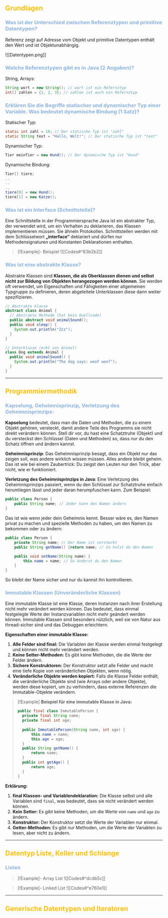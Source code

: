 ## <font color="#ffc000">Grundlagen</font>
### <font color="#8db3e2">Was ist der Unterschied zwischen Referenztypen und primitive Datentypen?</font>
Referenz zeigt auf Adresse vom Objekt und primitive Datentypen enthält den Wert und ist Objektunabhängig. 

![[Datentypen.png]]
### <font color="#8db3e2">Welche Referenztypen gibt es in Java (2 Angaben)?</font>
String, Arrays:
```java
String wort = new String(); // wort ist ein Refernztyp
int[] zahlen = {1, 2, 3}; // zahlen ist auch ein Refernztyp
```
### <font color="#8db3e2">Erklären Sie die Begriffe statischer und dynamischer Typ einer Variable. Was bedeutet dynamische Bindung (1 Satz)?</font>

Statischer Typ:
```java
static int zahl = 10; // Der statische Typ ist "zahl"
static String text = "Hallo, Welt!"; // Der statische Typ ist "text"
```

Dynamischer Typ:
```java
Tier meinTier = new Hund(); // Der dynamische Typ ist "Hund"
```

Dynamische Bindung:
```java
Tier[] tiere;
..
..
..
tiere[0] = new Hund();
tiere[1] = new Katze();
```
### <font color="#8db3e2">Was ist ein Interface (Schnittstelle)?</font>
Eine Schnittstelle in der Programmiersprache Java ist ein abstrakter Typ, der verwendet wird, um ein Verhalten zu deklarieren, das Klassen implementieren müssen. Sie ähneln Protokollen. Schnittstellen werden mit dem Schlüsselwort **„interface“** deklariert und dürfen nur Methodensignaturen und Konstanten Deklarationen enthalten.

> [!Example]- Beispiel
> ![[Codes#^83b2b2]]

### <font color="#8db3e2">Was ist eine abstrakte Klasse?</font>
Abstrakte Klassen sind **Klassen, die als Oberklassen dienen und selbst nicht zur Bildung von Objekten herangezogen werden können**. Sie werden oft verwendet, um Eigenschaften und Fähigkeiten einer allgemeinen Typgruppe zu definieren, deren abgeleitete Unterklassen diese dann weiter spezifizieren.

```java
// Abstrakte klasse
abstract class Animal {
  // Abstrakte Methode (hat kein Quellcode)
  public abstract void animalSound();
  public void sleep() {
    System.out.println("Zzz");
  }
}

// Unterklasse (erbt von Animal)
class Dog extends Animal {
  public void animalSound() {
    System.out.println("The dog says: woof woof");
  }
}
```
---
## <font color="#ffc000">Programmiermethodik</font>

### <font color="#8db3e2">Kapselung, Geheimnisprinzip, Verletzung des Geheimnisprinzips: </font>
**Kapselung** bedeutet, dass man die Daten und Methoden, die zu einem Objekt gehören, versteckt, damit andere Teile des Programms sie nicht direkt verändern können. Stell dir vor, du hast eine Schatztruhe (Objekt) und du versteckst den Schlüssel (Daten und Methoden) so, dass nur du den Schatz öffnen und ändern kannst.

**Geheimnisprinzip**: Das Geheimnisprinzip besagt, dass ein Objekt nur das zeigen soll, was andere wirklich wissen müssen. Alles andere bleibt geheim. Das ist wie bei einem Zaubertrick: Du zeigst den Leuten nur den Trick, aber nicht, wie er funktioniert.

**Verletzung des Geheimnisprinzips in Java**: Eine Verletzung des Geheimnisprinzips passiert, wenn du den Schlüssel zur Schatztruhe einfach herumliegen lässt und jeder daran herumpfuschen kann. Zum Beispiel:

```java
public class Person {     
	public String name; // Jeder kann den Namen ändern 
}
```

Das ist wie wenn jeder dein Geheimnis kennt. Besser wäre es, den Namen privat zu machen und spezielle Methoden zu haben, um den Namen zu bekommen oder zu ändern:

```java
public class Person {
	private String name; // Der Name ist versteckt      
	public String getName() {return name; // So holst du den Namen     }

	public void setName(String name) {
		this.name = name; // So änderst du den Namen     
	} 
}
```

So bleibt der Name sicher und nur du kannst ihn kontrollieren.

### <font color="#8db3e2">Immutable Klassen (Unveränderliche Klassen)</font>
Eine immutable Klasse ist eine Klasse, deren Instanzen nach ihrer Erstellung nicht mehr verändert werden können. Das bedeutet, dass einmal festgelegte Werte der Instanzvariablen nicht mehr geändert werden können. Immutable Klassen sind besonders nützlich, weil sie von Natur aus thread-sicher sind und das Debuggen erleichtern.

**Eigenschaften einer immutable Klasse:**

1. **Alle Felder sind final:** Die Variablen der Klasse werden einmal festgelegt und können nicht mehr verändert werden.
2. **Keine Setter-Methoden:** Es gibt keine Methoden, die die Werte der Felder ändern.
3. **Sichere Konstruktoren:** Der Konstruktor setzt alle Felder und macht eine tiefe Kopie von veränderlichen Objekten, wenn nötig.
4. **Veränderliche Objekte werden kopiert:** Falls die Klasse Felder enthält, die veränderliche Objekte sind (wie Arrays oder andere Objekte), werden diese kopiert, um zu verhindern, dass externe Referenzen die Immutable-Objekte verändern.

> [!Example]  **Beispiel für eine immutable Klasse in Java:**
>```java
>public final class ImmutablePerson {
>	private final String name;
>	private final int age;
>	
>	public ImmutablePerson(String name, int age) {
>		this.name = name;
>		this.age = age;
>	}
>	public String getName() {
>		return name;
>	}
>	public int getAge() {
>		return age;
>	} 
>}
>```

**Erklärung:**
1. **final Klassen- und Variablendeklaration:** Die Klasse selbst und alle Variablen sind `final`, was bedeutet, dass sie nicht verändert werden können.
2. **Kein Setter:** Es gibt keine Methoden, um die Werte von `name` und `age` zu ändern.
3. **Konstruktor:** Der Konstruktor setzt die Werte der Variablen nur einmal.
4. **Getter-Methoden:** Es gibt nur Methoden, um die Werte der Variablen zu lesen, aber nicht zu ändern.
---
## <font color="#ffc000">Datentyp Liste, Keller und Schlange</font>

### <font color="#8db3e2">Listen </font>

> [!Example]- Array List
> ![[Codes#^dcdb5c]]

> [!Example]- Linked List 
> ![[Codes#^e760e1]]

---
## <font color="#ffc000">Generische Datentypen und Iteratoren</font>

